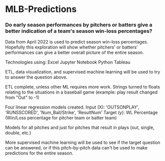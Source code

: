 # MLB-Predictions

### Do early season performances by pitchers or batters give a better indication of a team's season win-loss percentages?

Data from April 2022 is used to predict season win-loss percentages. Hopefully this exploration will show whether pitchers' or batters' performances can give a better overall picture of the entire season.

Technologies using:
Excel
Jupyter Notebook
Python
Tableau

ETL, data visualization, and supervised machine learning will be used to try to answer the question above.

ETL complete, unless other ML requires more work. Strings turned to floats relating to the situations in a baseball game (example: play result changed from "Out" to -1)

Four linear regression models created. 
Input (X): 'OUTSONPLAY', 'RUNSSCORED', 'Num_Ball/Strike', 'ResultNum'
Target (y): WL Percentage (Win/Loss percentage for pitcher team or batter team)

Models for all pitches and just for pitches that result in plays (out, single, double, etc.)

More supervised machine learning will be used to see if the target question can be answered, or if this pitch-by-pitch data can't be used to make predictions for the entire season.
